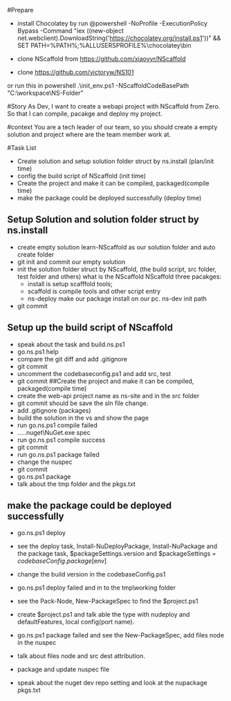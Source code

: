 #Prepare
* install Chocolatey by run @powershell -NoProfile -ExecutionPolicy Bypass -Command "iex ((new-object net.webclient).DownloadString('https://chocolatey.org/install.ps1'))" && SET PATH=%PATH%;%ALLUSERSPROFILE%\chocolatey\bin

* clone NScaffold from https://github.com/xiaoyvr/NScaffold
* clone https://github.com/victoryw/NS101

or run  this in powershell
.\init_env.ps1 -NScaffoldCodeBasePath "C:\workspace\NS-Folder"

#Story
As Dev,
I want to create a webapi project with NScaffold from Zero.
So that I can compile, pacakge and deploy my project.

#context
You are a tech leader of our team,
so you should create a empty solution and project  where are the team member work at.

#Task List
* Create solution and setup solution folder struct by ns.install (plan/init time)
* config the build script of NScaffold (init time)
* Create the project and make it can be compiled, packaged(compile time)
* make the package could be deployed successfully (deploy time)



## Setup Solution and solution folder struct by ns.install
* create empty solution learn-NScaffold as our solution folder and auto create folder
* git init and commit our empty solution
* init the solution folder struct by NScaffold, (the build script, src folder, test folder and others)
what is the NScaffold 
NScaffold three pacakges: 
	* install is setup scafffold tools;
	* scaffold is compile tools and other script entry
	* ns-deploy make our package install on our pc.
ns-dev init path	
* git commit 
## Setup up the build script of NScaffold
* speak about the task and build.ns.ps1
* go.ns.ps1 help
* compare the git diff and add .gitignore
* git commit
* uncomment the codebaseconfig.ps1 and add src, test
* git commit
##Create the project and make it can be compiled, packaged(compile time)
* create the  web-api project name as ns-site and in the src folder
* git commit should be save the sln file change.
* add .gitignore (packages)
* build the solution in the vs and show the page
* run go.ns.ps1 compile failed
*  ..\..\.nuget\NuGet.exe spec
* run go.ns.ps1 compile success
* git commit 
* run go.ns.ps1 package failed
* change the nuspec
* git commit 
* go.ns.ps1 package
* talk about the tmp folder and the pkgs.txt
## make the package could be deployed successfully
* go.ns.ps1 deploy
* see the deploy task, Install-NuDeployPackage, Install-NuPackage and the package task, $packageSettings.version and  $packageSettings = $codebaseConfig.package[$env]
* change the build version in the codebaseConfig.ps1
* go.ns.ps1 deploy failed and in to the tmp\working folder
* see the Pack-Node, New-PackageSpec to find the $project.ps1
* create $project.ps1 and talk able the type with nudeploy and defaultFeatures, local config(port name).
* go.ns.ps1 package failed and see the New-PackageSpec, add files node in the nuspec
* talk about files node and src dest attribution.


* package and update nuspec file
* speak about the nuget dev repo setting and look at the nupackage pkgs.txt 
